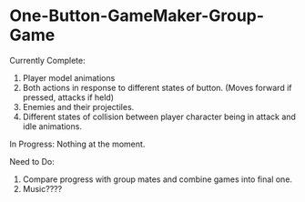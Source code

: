 # One-Button-GameMaker-Group-Game

Currently Complete:
  1. Player model animations
  2. Both actions in response to different states of button. (Moves forward if pressed, attacks if held)
  3. Enemies and their projectiles.
  4. Different states of collision between player character being in attack and idle animations.
  
In Progress:
  Nothing at the moment.
  
Need to Do:
  1. Compare progress with group mates and combine games into final one.
  2. Music????
